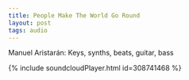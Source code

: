 ```yaml
---
title: People Make The World Go Round
layout: post
tags: audio
---
```


Manuel Aristarán: Keys, synths, beats, guitar, bass

{% include soundcloudPlayer.html id=308741468 %}
